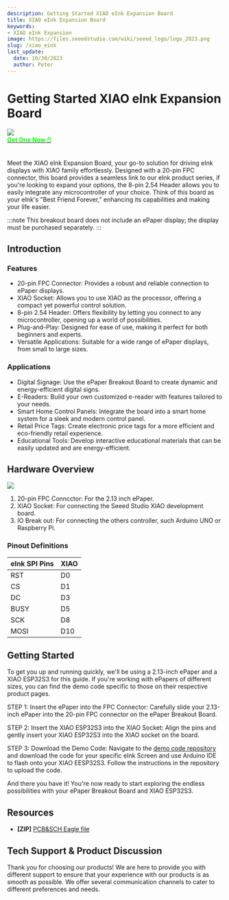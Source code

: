 ```yaml
---
description: Getting Started XIAO eInk Expansion Board
title: XIAO eInk Expansion Board
keywords:
- XIAO eInk Expansion
image: https://files.seeedstudio.com/wiki/seeed_logo/logo_2023.png
slug: /xiao_eink
last_update:
  date: 10/30/2023
  author: Peter
---
```


# Getting Started XIAO eInk Expansion Board

<div style={{textAlign:'center'}}><img src="https://files.seeedstudio.com/wiki/eInk/xiao-expansion/xiao-expansion.png" style={{width:700, height:'auto'}}/></div>

<div class="get_one_now_container" style={{textAlign: 'center'}}>
    <a class="get_one_now_item" href="https://www.seeedstudio.com/x.html#">
            <strong><span><font color={'FFFFFF'} size={"4"}> Get One Now 🖱️</font></span></strong>
    </a>
</div><br />

Meet the XIAO eInk Expansion Board, your go-to solution for driving eInk displays with XIAO family effortlessly. Designed with a 20-pin FPC connector, this board provides a seamless link to our eInk product series, if you're looking to expand your options, the 8-pin 2.54 Header allows you to easily integrate any microcontroller of your choice. Think of this board as your eInk's "Best Friend Forever," enhancing its capabilities and making your life easier.

:::note
This breakout board does not include an ePaper display; the display must be purchased separately.
:::

## Introduction

### Features

- 20-pin FPC Connector: Provides a robust and reliable connection to ePaper displays.
- XIAO Socket: Allows you to use XIAO as the processor, offering a compact yet powerful control solution.
- 8-pin 2.54 Header: Offers flexibility by letting you connect to any microcontroller, opening up a world of possibilities.
- Plug-and-Play: Designed for ease of use, making it perfect for both beginners and experts.
- Versatile Applications: Suitable for a wide range of ePaper displays, from small to large sizes.

### Applications

- Digital Signage: Use the ePaper Breakout Board to create dynamic and energy-efficient digital signs.
- E-Readers: Build your own customized e-reader with features tailored to your needs.
- Smart Home Control Panels: Integrate the board into a smart home system for a sleek and modern control panel.
- Retail Price Tags: Create electronic price tags for a more efficient and eco-friendly retail experience.
- Educational Tools: Develop interactive educational materials that can be easily updated and are energy-efficient.

## Hardware Overview

<div style={{textAlign:'center'}}><img src="https://files.seeedstudio.com/wiki/eInk/xiao-expansion/xiao-expansion.png" style={{width:700, height:'auto'}}/></div>


1. 20-pin FPC Conncctor: For the 2.13 inch ePaper.
2. XIAO Socket: For connecting the Seeed Studio XIAO development board.
3. IO Break out: For connecting the others controller, such Arduino UNO or Raspberry Pi.


### Pinout Definitions

<div class="table-center">

|  eInk SPI Pins |  XIAO  | 
|       ---      |  ---   |
|      RST       |   D0   |
|      CS        |   D1   |
|      DC        |   D3   |
|      BUSY      |   D5   |
|      SCK       |   D8   |
|      MOSI      |   D10  |

</div>

## Getting Started

To get you up and running quickly, we'll be using a 2.13-inch ePaper and a XIAO ESP32S3 for this guide. If you're working with ePapers of different sizes, you can find the demo code specific to those on their respective product pages.

STEP 1: Insert the ePaper into the FPC Connector: Carefully slide your 2.13-inch ePaper into the 20-pin FPC connector on the ePaper Breakout Board.

STEP 2: Insert the XIAO ESP32S3 into the XIAO Socket: Align the pins and gently insert your XIAO ESP32S3 into the XIAO socket on the board.

STEP 3: Download the Demo Code: Navigate to the [demo code repository](https://github.com/peterpanstechland/e-ink) and download the code for your specific eInk Screen and use Arduino IDE to flash onto your XIAO EESP32S3. Follow the instructions in the repository to upload the code.

And there you have it! You're now ready to start exploring the endless possibilities with your ePaper Breakout Board and XIAO ESP32S3.

## Resources

- **[ZIP]** [PCB&SCH Eagle file](https://files.seeedstudio.com/wiki/eInk/xiao-expansion/epaperIO.zip)

## Tech Support & Product Discussion


Thank you for choosing our products! We are here to provide you with different support to ensure that your experience with our products is as smooth as possible. We offer several communication channels to cater to different preferences and needs.

<div class="table-center">
  <div class="button_tech_support_container">
  <a href="https://forum.seeedstudio.com/" class="button_forum"></a> 
  <a href="https://www.seeedstudio.com/contacts" class="button_email"></a>
  </div>

  <div class="button_tech_support_container">
  <a href="https://discord.gg/eWkprNDMU7" class="button_discord"></a> 
  <a href="https://github.com/Seeed-Studio/wiki-documents/discussions/69" class="button_discussion"></a>
  </div>
</div>








